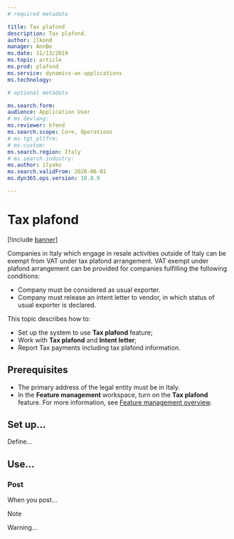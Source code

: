 ```yaml
---
# required metadata

title: Tax plafond
description: Tax plafond.
author: ilkond
manager: AnnBe
ms.date: 11/13/2019
ms.topic: article
ms.prod: plafond
ms.service: dynamics-ax-applications
ms.technology: 

# optional metadata

ms.search.form: 
audience: Application User
# ms.devlang: 
ms.reviewer: kfend
ms.search.scope: Core, Operations
# ms.tgt_pltfrm: 
# ms.custom: 
ms.search.region: Italy
# ms.search.industry: 
ms.author: ilyako
ms.search.validFrom: 2020-06-01
ms.dyn365.ops.version: 10.0.9

---
```


# Tax plafond

[!include [banner](../includes/banner.md)]

Companies in Italy which engage in resale activities outside of Italy can be exempt from VAT under tax plafond arrangement.
VAT exempt under plafond arrangement can be provided for companies fulfilling the following conditions:
 - Company must be considered as usual exporter.
 - Company must release an intent letter to vendor, in which status of usual exporter is declared.

This topic describes how to:
 - Set up the system to use **Tax plafond** feature;
 - Work with **Tax plafond** and **Intent letter**;
 - Report Tax payments including tax plafond information.


## Prerequisites

- The primary address of the legal entity must be in Italy.
- In the **Feature management** workspace, turn on the **Tax plafond** feature. For more information, see [Feature management overview](../../fin-and-ops/get-started/feature-management/feature-management-overview.md).

## Set up...

Define...

## Use...

### Post

When you post...

> [!NOTE]
> Warning...
